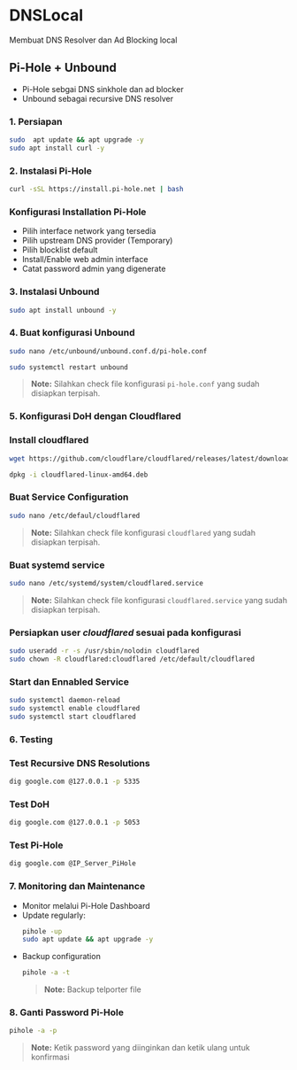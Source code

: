 # DNSLocal
Membuat DNS Resolver dan Ad Blocking local

## Pi-Hole + Unbound
- Pi-Hole sebgai DNS sinkhole dan ad blocker
- Unbound sebagai recursive DNS resolver

### 1. **Persiapan**
```bash
sudo  apt update && apt upgrade -y
sudo apt install curl -y
```
### 2. **Instalasi Pi-Hole**
```bash
curl -sSL https://install.pi-hole.net | bash
```

### **Konfigurasi Installation Pi-Hole**
- Pilih interface network yang tersedia
- Pilih upstream DNS provider (Temporary)
- Pilih blocklist default
- Install/Enable web admin interface
- Catat password admin yang digenerate

### 3. **Instalasi Unbound**
```bash
sudo apt install unbound -y
```

### 4. **Buat konfigurasi Unbound**

```bash
sudo nano /etc/unbound/unbound.conf.d/pi-hole.conf

sudo systemctl restart unbound
```
>**Note:** Silahkan check file konfigurasi `pi-hole.conf` yang sudah disiapkan terpisah.

### 5. **Konfigurasi DoH dengan Cloudflared**
### **Install cloudflared**
```bash
wget https://github.com/cloudflare/cloudflared/releases/latest/download/cloudflared-linux-amd64.deb

dpkg -i cloudflared-linux-amd64.deb
```
### **Buat Service Configuration**
```bash
sudo nano /etc/defaul/cloudflared
```
>**Note:** Silahkan check file konfigurasi  `cloudflared` yang sudah disiapkan terpisah.

### **Buat systemd service**
```bash
sudo nano /etc/systemd/system/cloudflared.service
```
>**Note:** Silahkan check file konfigurasi `cloudflared.service` yang sudah disiapkan terpisah.

### **Persiapkan user *cloudflared* sesuai pada konfigurasi**
```bash
sudo useradd -r -s /usr/sbin/nolodin cloudflared
sudo chown -R cloudflared:cloudflared /etc/default/cloudflared
```

### **Start dan Ennabled Service**
```bash
sudo systemctl daemon-reload
sudo systemctl enable cloudflared
sudo systemctl start cloudflared
```

### 6. **Testing**
### **Test Recursive DNS Resolutions**
```bash
dig google.com @127.0.0.1 -p 5335
```

### **Test DoH**
```bash
dig google.com @127.0.0.1 -p 5053
```

### **Test Pi-Hole**
```bash
dig google.com @IP_Server_PiHole
```

### 7. **Monitoring dan Maintenance**
- Monitor melalui Pi-Hole Dashboard
- Update regularly:
  ```bash
  pihole -up
  sudo apt update && apt upgrade -y
  ```
- Backup configuration
  ```bash
  pihole -a -t
  ```
  >**Note:** Backup telporter file

### 8. **Ganti Password Pi-Hole**
```bash
pihole -a -p
```
>**Note:** Ketik password yang diinginkan dan ketik ulang untuk konfirmasi
